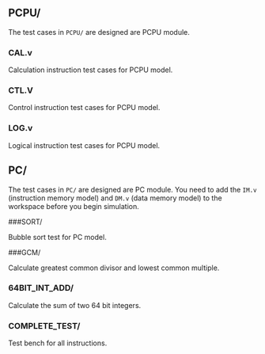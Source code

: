 ## PCPU/

The test cases in `PCPU/` are designed are PCPU module.

### CAL.v

Calculation instruction test cases for PCPU model.

### CTL.V

Control instruction test cases for PCPU model.

### LOG.v

Logical instruction test cases for PCPU model.



## PC/

The test cases in `PC/` are designed are PC module. You need to add the `IM.v` (instruction memory model) and `DM.v` (data memory model) to the workspace before you begin simulation.

###SORT/

Bubble sort test for PC model.

###GCM/

Calculate greatest common divisor and lowest common multiple.

### 64BIT_INT_ADD/

Calculate the sum of two 64 bit integers.

### COMPLETE_TEST/

Test bench for all instructions.

